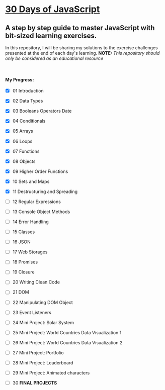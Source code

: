 # [30 Days of JavaScript](https://github.com/Asabeneh/30-Days-Of-JavaScript/)
## A step by step guide to master JavaScript with bit-sized learning exercises. ###

In this repository, I will be sharing my solutions to the exercise challenges presented at the end of each day's learning. 
**NOTE:** _This repository should only be considered as an educational resource_

<br/>

#### My Progress:
-  [x] 01 Introduction 
-  [x] 02 Data Types 
-  [x] 03 Booleans Operators Date
-  [x] 04  Conditionals
-  [x] 05  Arrays
-  [x] 06  Loops
-  [x] 07  Functions
-  [x] 08  Objects
-  [x] 09  Higher Order Functions
-  [x] 10  Sets and Maps
-  [x] 11  Destructuring and Spreading
-  [ ] 12  Regular Expressions
-  [ ] 13  Console Object Methods
-  [ ] 14  Error Handling
-  [ ] 15  Classes
-  [ ] 16  JSON
-  [ ] 17  Web Storages
-  [ ] 18  Promises
-  [ ] 19  Closure
-  [ ] 20  Writing Clean Code
-  [ ] 21  DOM 
-  [ ] 22  Manipulating DOM Object
-  [ ] 23  Event Listeners
-  [ ] 24  Mini Project: Solar System
-  [ ] 25  Mini Project: World Countries Data Visualization 1
-  [ ] 26  Mini Project: World Countries Data Visualization 2
-  [ ] 27  Mini Project: Portfolio
-  [ ] 28  Mini Project: Leaderboard
-  [ ] 29  Mini Project: Animated characters
-  [ ] 30  **FINAL PROJECTS** 


